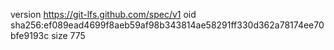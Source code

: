 version https://git-lfs.github.com/spec/v1
oid sha256:ef089ead4699f8aeb59af98b343814ae58291ff330d362a78174ee70bfe9193c
size 775
